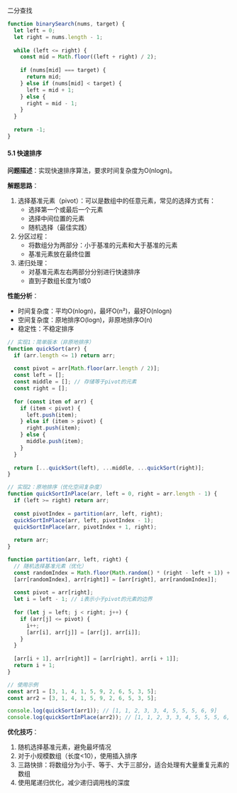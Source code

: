 二分查找
``` js
function binarySearch(nums, target) {
  let left = 0;
  let right = nums.length - 1;
  
  while (left <= right) {
    const mid = Math.floor((left + right) / 2);
    
    if (nums[mid] === target) {
      return mid;
    } else if (nums[mid] < target) {
      left = mid + 1;
    } else {
      right = mid - 1;
    }
  }
  
  return -1;
}
```


#### 5.1 快速排序

**问题描述**：实现快速排序算法，要求时间复杂度为O(nlogn)。

**解题思路**：
1. 选择基准元素（pivot）：可以是数组中的任意元素，常见的选择方式有：
   - 选择第一个或最后一个元素
   - 选择中间位置的元素
   - 随机选择（最佳实践）
2. 分区过程：
   - 将数组分为两部分：小于基准的元素和大于基准的元素
   - 基准元素放在最终位置
3. 递归处理：
   - 对基准元素左右两部分分别进行快速排序
   - 直到子数组长度为1或0

**性能分析**：
- 时间复杂度：平均O(nlogn)，最坏O(n²)，最好O(nlogn)
- 空间复杂度：原地排序O(logn)，非原地排序O(n)
- 稳定性：不稳定排序

```javascript
// 实现1：简单版本（非原地排序）
function quickSort(arr) {
  if (arr.length <= 1) return arr;
  
  const pivot = arr[Math.floor(arr.length / 2)];
  const left = [];
  const middle = []; // 存储等于pivot的元素
  const right = [];
  
  for (const item of arr) {
    if (item < pivot) {
      left.push(item);
    } else if (item > pivot) {
      right.push(item);
    } else {
      middle.push(item);
    }
  }
  
  return [...quickSort(left), ...middle, ...quickSort(right)];
}

// 实现2：原地排序（优化空间复杂度）
function quickSortInPlace(arr, left = 0, right = arr.length - 1) {
  if (left >= right) return arr;
  
  const pivotIndex = partition(arr, left, right);
  quickSortInPlace(arr, left, pivotIndex - 1);
  quickSortInPlace(arr, pivotIndex + 1, right);
  
  return arr;
}

function partition(arr, left, right) {
  // 随机选择基准元素（优化）
  const randomIndex = Math.floor(Math.random() * (right - left + 1)) + left;
  [arr[randomIndex], arr[right]] = [arr[right], arr[randomIndex]];
  
  const pivot = arr[right];
  let i = left - 1; // i表示小于pivot的元素的边界
  
  for (let j = left; j < right; j++) {
    if (arr[j] <= pivot) {
      i++;
      [arr[i], arr[j]] = [arr[j], arr[i]];
    }
  }
  
  [arr[i + 1], arr[right]] = [arr[right], arr[i + 1]];
  return i + 1;
}

// 使用示例
const arr1 = [3, 1, 4, 1, 5, 9, 2, 6, 5, 3, 5];
const arr2 = [3, 1, 4, 1, 5, 9, 2, 6, 5, 3, 5];

console.log(quickSort(arr1)); // [1, 1, 2, 3, 3, 4, 5, 5, 5, 6, 9]
console.log(quickSortInPlace(arr2)); // [1, 1, 2, 3, 3, 4, 5, 5, 5, 6, 9]
```

**优化技巧**：
1. 随机选择基准元素，避免最坏情况
2. 对于小规模数组（长度<10），使用插入排序
3. 三路快排：将数组分为小于、等于、大于三部分，适合处理有大量重复元素的数组
4. 使用尾递归优化，减少递归调用栈的深度
